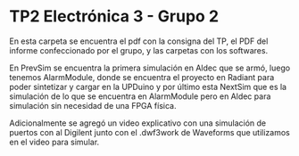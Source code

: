 # TP2 Electrónica 3 - Grupo 2

 En esta carpeta se encuentra el pdf con la consigna del TP, el PDF del informe confeccionado por el grupo, y las carpetas con los softwares.
 
 En PrevSim se encuentra la primera simulación en Aldec que se armó, luego tenemos AlarmModule, donde se encuentra el proyecto en Radiant para poder sintetizar y cargar en la UPDuino y por último esta NextSim que es la simulación de lo que se encuentra en AlarmModule pero en Aldec para simulación sin necesidad de una FPGA física. 

 Adicionalmente se agregó un video explicativo con una simulación de puertos con al Digilent junto con el .dwf3work de Waveforms que utilizamos en el video para simular.
